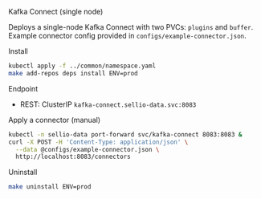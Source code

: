Kafka Connect (single node)

Deploys a single-node Kafka Connect with two PVCs: `plugins` and `buffer`. Example connector config provided in `configs/example-connector.json`.

Install

```bash
kubectl apply -f ../common/namespace.yaml
make add-repos deps install ENV=prod
```

Endpoint

- REST: ClusterIP `kafka-connect.sellio-data.svc:8083`

Apply a connector (manual)

```bash
kubectl -n sellio-data port-forward svc/kafka-connect 8083:8083 &
curl -X POST -H 'Content-Type: application/json' \
  --data @configs/example-connector.json \
  http://localhost:8083/connectors
```

Uninstall

```bash
make uninstall ENV=prod
```


